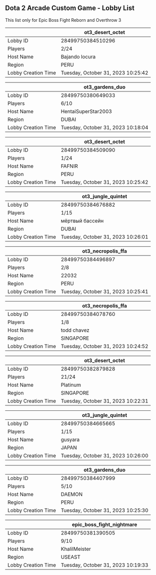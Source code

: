 ## Dota 2 Arcade Custom Game - Lobby List

This list only for Epic Boss Fight Reborn and Overthrow 3

|  | ot3_desert_octet |
| ------ | ------ |
| Lobby ID | 28499750384510296 |
| Players | 2/24 |
| Host Name | Bajando locura |
| Region | PERU |
| Lobby Creation Time | Tuesday, October 31, 2023 10:25:42 |


|  | ot3_gardens_duo |
| ------ | ------ |
| Lobby ID | 28499750380649033 |
| Players | 6/10 |
| Host Name | HentaiSuperStar2003 |
| Region | DUBAI |
| Lobby Creation Time | Tuesday, October 31, 2023 10:18:04 |


|  | ot3_desert_octet |
| ------ | ------ |
| Lobby ID | 28499750384509090 |
| Players | 1/24 |
| Host Name | FAFNIR |
| Region | PERU |
| Lobby Creation Time | Tuesday, October 31, 2023 10:25:42 |


|  | ot3_jungle_quintet |
| ------ | ------ |
| Lobby ID | 28499750384676882 |
| Players | 1/15 |
| Host Name | мёртвый бассейн |
| Region | DUBAI |
| Lobby Creation Time | Tuesday, October 31, 2023 10:26:01 |


|  | ot3_necropolis_ffa |
| ------ | ------ |
| Lobby ID | 28499750384496897 |
| Players | 2/8 |
| Host Name | 22032 |
| Region | PERU |
| Lobby Creation Time | Tuesday, October 31, 2023 10:25:41 |


|  | ot3_necropolis_ffa |
| ------ | ------ |
| Lobby ID | 28499750384078760 |
| Players | 1/8 |
| Host Name | todd chavez |
| Region | SINGAPORE |
| Lobby Creation Time | Tuesday, October 31, 2023 10:24:52 |


|  | ot3_desert_octet |
| ------ | ------ |
| Lobby ID | 28499750382879828 |
| Players | 21/24 |
| Host Name | Platinum |
| Region | SINGAPORE |
| Lobby Creation Time | Tuesday, October 31, 2023 10:22:31 |


|  | ot3_jungle_quintet |
| ------ | ------ |
| Lobby ID | 28499750384665665 |
| Players | 1/15 |
| Host Name | gusyara |
| Region | JAPAN |
| Lobby Creation Time | Tuesday, October 31, 2023 10:26:00 |


|  | ot3_gardens_duo |
| ------ | ------ |
| Lobby ID | 28499750384407999 |
| Players | 5/10 |
| Host Name | DAEMON |
| Region | PERU |
| Lobby Creation Time | Tuesday, October 31, 2023 10:25:30 |


|  | epic_boss_fight_nightmare |
| ------ | ------ |
| Lobby ID | 28499750381390505 |
| Players | 9/10 |
| Host Name | KhalilMeister |
| Region | USEAST |
| Lobby Creation Time | Tuesday, October 31, 2023 10:19:33 |



